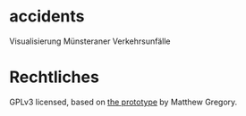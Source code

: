# accidents
Visualisierung Münsteraner Verkehrsunfälle

# Rechtliches
GPLv3 licensed, based on [the prototype](https://github.com/mammykins/App-cherry_picker) by Matthew Gregory.
